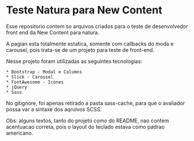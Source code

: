 # Teste Natura para New Content


Esse repositorio contem so arquivos criados para o teste de desenvolvedor front end da New Content para natura.

A pagian esta totalmente estatica, somente com callbacks do moda e carousel, pois trata-se de um projeto para teste de front-end.

Nesse projeto foram utilizadas as seguintes tecnologias:

	* Bootstrap - Modal e Columns
	* Slick - Carousel
	* FontAwesome - Icones
	* jQuery
	* Sass 

No gitignore, foi apenas retirado a pasta sass-cache, para que o avaliador possa var a sintaxe dos aqruivos SCSS.

Obs: alguns textos, tanto do projeto como do README, nao contem acentuacao correta, pois o layout do teclado estava como padrao americano.


